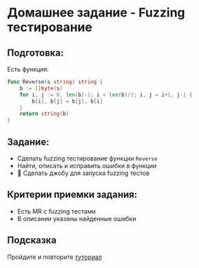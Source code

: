 # Домашнее задание - Fuzzing тестирование

## Подготовка:

Есть функция:
```go
func Reverse(s string) string {
    b := []byte(s)
    for i, j := 0, len(b)-1; i < len(b)/2; i, j = i+1, j-1 {
        b[i], b[j] = b[j], b[i]
    }
    return string(b)
}
```

## Задание:

- Сделать fuzzing тестирование функции `Reverse`
- Найти, описать и исправить ошибки в функции
- :gem: Сделать джобу для запуска fuzzing тестов

## Критерии приемки задания:

- Есть MR c fuzzing тестами
- В описании указаны найденные ошибки

## Подсказка

Пройдите и повторите [туториал](https://go.dev/doc/tutorial/fuzz)